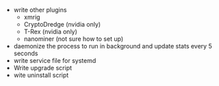  * write other plugins
   * xmrig
   * CryptoDredge (nvidia only)
   * T-Rex (nvidia only)
   * nanominer (not sure how to set up)
 * daemonize the process to run in background and update stats every 5 seconds
 * write service file for systemd
 * Write upgrade script
 * wite uninstall script

